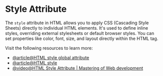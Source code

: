 # Style Attribute

The `style` attribute in HTML allows you to apply CSS (Cascading Style Sheets) directly to individual HTML elements. It's used to define inline styles, overriding external stylesheets or default browser styles. You can set properties like color, font, size, and layout directly within the HTML tag.

Visit the following resources to learn more:

- [@article@HTML style global attribute](https://developer.mozilla.org/en-US/docs/Web/HTML/Reference/Global_attributes/style)
- [@article@HTML style](https://www.codecademy.com/resources/docs/html/attributes/style)
- [@video@HTML Style Attribute | Mastering of Web development](https://www.youtube.com/watch?v=zk97ve9JM6A)